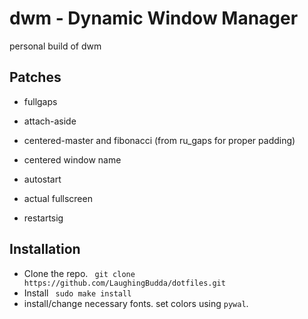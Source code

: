 # dwm - Dynamic Window Manager
personal build of dwm

## Patches
 - fullgaps
 - attach-aside
 - centered-master and fibonacci (from ru_gaps for proper padding)
 - centered window name
 - autostart
 
 - actual fullscreen
 - restartsig

## Installation
 -  Clone the repo. 
``` git clone https://github.com/LaughingBudda/dotfiles.git```
 - Install
``` sudo make install```
 - install/change necessary fonts. set colors using `pywal`.
